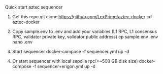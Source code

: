 Quick start aztec sequencer

1. Get this repo
git clone https://github.com/LexPrime/aztec-docker
cd aztec-docker

2. Copy sample.env to .env and add your variables (L1 RPC, L1 consensus RPC, validator private key, validator public address)
cp sample.env .env
nano .env

3. Start sequencer
docker-compose -f sequencer.yml up -d

4. Or start sequencer with local sepolia rpc(+~500 GB disk size)
docker-compose -f sequencer+erigon.yml up -d
